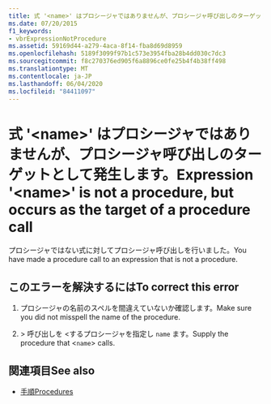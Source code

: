 ```yaml
---
title: 式 '<name>' はプロシージャではありませんが、プロシージャ呼び出しのターゲットとして発生します。
ms.date: 07/20/2015
f1_keywords:
- vbrExpressionNotProcedure
ms.assetid: 59169d44-a279-4aca-8f14-fba8d69d8959
ms.openlocfilehash: 5189f3099f97b1c573e3954fba28b4dd030c7dc3
ms.sourcegitcommit: f8c270376ed905f6a8896ce0fe25b4f4b38ff498
ms.translationtype: MT
ms.contentlocale: ja-JP
ms.lasthandoff: 06/04/2020
ms.locfileid: "84411097"
---
```

# <a name="expression-name-is-not-a-procedure-but-occurs-as-the-target-of-a-procedure-call"></a><span data-ttu-id="88835-102">式 '\<name>' はプロシージャではありませんが、プロシージャ呼び出しのターゲットとして発生します。</span><span class="sxs-lookup"><span data-stu-id="88835-102">Expression '\<name>' is not a procedure, but occurs as the target of a procedure call</span></span>
<span data-ttu-id="88835-103">プロシージャではない式に対してプロシージャ呼び出しを行いました。</span><span class="sxs-lookup"><span data-stu-id="88835-103">You have made a procedure call to an expression that is not a procedure.</span></span>  
  
## <a name="to-correct-this-error"></a><span data-ttu-id="88835-104">このエラーを解決するには</span><span class="sxs-lookup"><span data-stu-id="88835-104">To correct this error</span></span>  
  
1. <span data-ttu-id="88835-105">プロシージャの名前のスペルを間違えていないか確認します。</span><span class="sxs-lookup"><span data-stu-id="88835-105">Make sure you did not misspell the name of the procedure.</span></span>  
  
2. <span data-ttu-id="88835-106">> 呼び出しを <するプロシージャを指定し `name` ます。</span><span class="sxs-lookup"><span data-stu-id="88835-106">Supply the procedure that <`name`> calls.</span></span>  
  
## <a name="see-also"></a><span data-ttu-id="88835-107">関連項目</span><span class="sxs-lookup"><span data-stu-id="88835-107">See also</span></span>

- [<span data-ttu-id="88835-108">手順</span><span class="sxs-lookup"><span data-stu-id="88835-108">Procedures</span></span>](../programming-guide/language-features/procedures/index.md)
